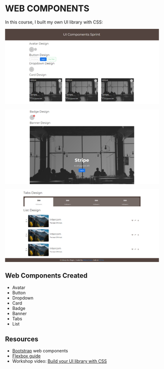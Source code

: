 # WEB COMPONENTS

In this course, I built my own UI library with CSS:

![](images/webpage.png)

![](images/webpage2.png)

![](images/webpage3.png)



## Web Components Created

- Avatar
- Button
- Dropdown
- Card
- Badge
- Banner
- Tabs
- List

## Resources

- [Bootstrap](http://getbootstrap.com/components/) web components
- [Flexbox guide](https://css-tricks.com/snippets/css/a-guide-to-flexbox/)
- Workshop video: [Build your UI library with CSS](https://www.youtube.com/watch?v=GNtohfhj_A4&t=12s)